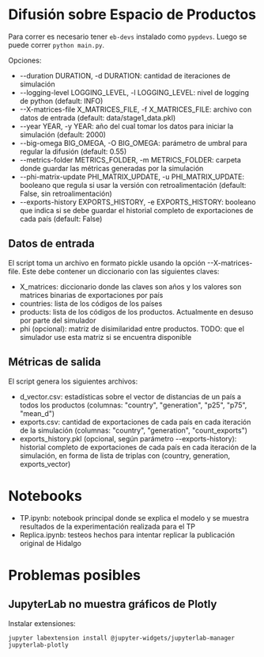 # Difusión sobre Espacio de Productos

Para correr es necesario tener `eb-devs` instalado como `pypdevs`.
Luego se puede correr `python main.py`.

Opciones:

- --duration DURATION, -d DURATION: cantidad de iteraciones de simulación
- --logging-level LOGGING_LEVEL, -l LOGGING_LEVEL: nivel de logging de python (default: INFO)
- --X-matrices-file X_MATRICES_FILE, -f X_MATRICES_FILE: archivo con datos de entrada (default: data/stage1_data.pkl)
- --year YEAR, -y YEAR: año del cual tomar los datos para iniciar la simulación (default: 2000)
- --big-omega BIG_OMEGA, -O BIG_OMEGA: parámetro de umbral para regular la difusión (default: 0.55)
- --metrics-folder METRICS_FOLDER, -m METRICS_FOLDER: carpeta donde guardar las métricas generadas por la simulación
- --phi-matrix-update PHI_MATRIX_UPDATE, -u PHI_MATRIX_UPDATE: booleano que regula si usar la versión con retroalimentación (default: False, sin retroalimentación)
- --exports-history EXPORTS_HISTORY, -e EXPORTS_HISTORY: booleano que indica si se debe guardar el historial completo de exportaciones de cada país (default: False)

## Datos de entrada

El script toma un archivo en formato pickle usando la opción --X-matrices-file.
Este debe contener un diccionario con las siguientes claves:

- X_matrices: diccionario donde las claves son años y los valores son matrices binarias de exportaciones por país
- countries: lista de los códigos de los países
- products: lista de los códigos de los productos. Actualmente en desuso por parte del simulador
- phi (opcional): matriz de disimilaridad entre productos. TODO: que el simulador use esta matriz si se encuentra disponible

## Métricas de salida

El script genera los siguientes archivos:

- d_vector.csv: estadísticas sobre el vector de distancias de un país a todos los productos (columnas: "country", "generation", "p25", "p75", "mean_d")
- exports.csv: cantidad de exportaciones de cada país en cada iteración de la simulación (columnas: "country", "generation", "count_exports")
- exports_history.pkl (opcional, según parámetro --exports-history): historial completo de exportaciones de cada país en cada iteración de la simulación, en forma de lista de triplas con (country, generation, exports_vector)

# Notebooks

- TP.ipynb: notebook principal donde se explica el modelo y se muestra resultados de la experimentación realizada para el TP
- Replica.ipynb: testeos hechos para intentar replicar la publicación original de Hidalgo

# Problemas posibles

## JupyterLab no muestra gráficos de Plotly

Instalar extensiones:

```
jupyter labextension install @jupyter-widgets/jupyterlab-manager jupyterlab-plotly
```

